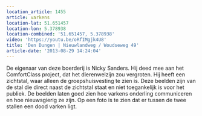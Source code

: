 ```yaml
---
location_article: 1455
article: varkens
location-lat: 51.651457
location-lon: 5.378938
location-combined: '51.651457, 5.378938'
video: 'https://youtu.be/oRfIMgjk4U8'
title: 'Den Dungen | Nieuwlandweg / Woudseweg 49'
article-date: '2013-08-29 14:24:04'
---
```


De eigenaar van deze boerderij is Nicky Sanders. Hij deed mee aan het ComfortClass project, dat het dierenwelzijn zou vergroten. Hij heeft een zichtstal, waar alleen de groepshuisvesting te zien is. Deze beelden zijn van de stal die direct naast de zichtstal staat en niet toegankelijk is voor het publiek. De beelden laten goed zien hoe varkens onderling communiceren en hoe nieuwsgierig ze zijn. Op een foto is te zien dat er tussen de twee stallen een dood varken ligt.
